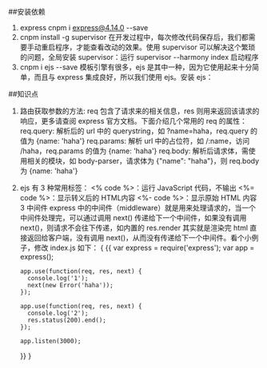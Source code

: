 ##安装依赖
1. express cnpm i express@4.14.0 --save
2. cnpm install -g supervisor   在开发过程中，每次修改代码保存后，我们都需要手动重启程序，才能查看改动的效果。使用 supervisor 可以解决这个繁琐的问题，全局安装 supervisor：运行 supervisor --harmony index 启动程序
3. cnpm i ejs --save 模板引擎有很多，ejs 是其中一种，因为它使用起来十分简单，而且与 express 集成良好，所以我们使用 ejs。安装 ejs：



##知识点
1. 路由获取参数的方法:
	req 包含了请求来的相关信息，res 则用来返回该请求的响应，更多请查阅 express 官方文档。下面介绍几个常用的 req 的属性：
	req.query: 解析后的 url 中的 querystring，如 ?name=haha，req.query 的值为 {name: 'haha'}
	req.params: 解析 url 中的占位符，如 /:name，访问 /haha，req.params 的值为 {name: 'haha'}
	req.body: 解析后请求体，需使用相关的模块，如 body-parser，请求体为 {"name": "haha"}，则 req.body 为 {name: 'haha'}
2.  ejs 有 3 种常用标签：
	<% code %>：运行 JavaScript 代码，不输出
	<%= code %>：显示转义后的 HTML内容
	<%- code %>：显示原始 HTML 内容
3   中间件
	express 中的中间件（middleware）就是用来处理请求的，当一个中间件处理完，可以通过调用 next() 传递给下一个中间件，如果没有调用 next()，则请求不会往下传递，如内置的 res.render 其实就是渲染完 html 直接返回给客户端，没有调用 next()，从而没有传递给下一个中间件。看个小例子，修改 index.js 如下：
	{ {{ 
		var express = require('express');
		var app = express();

		app.use(function(req, res, next) {
		  console.log('1');
		  next(new Error('haha'));
		});

		app.use(function(req, res, next) {
		  console.log('2');
		  res.status(200).end();
		});

		app.listen(3000);
	}} }